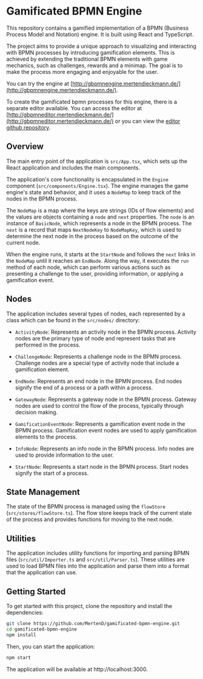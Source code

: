 # Gamificated BPMN Engine

This repository contains a gamified implementation of a BPMN (Business Process Model and Notation) engine. It is built using React and TypeScript.

The project aims to provide a unique approach to visualizing and interacting with BPMN processes by introducing gamification elements. This is achieved by extending the traditional BPMN elements with game mechanics, such as challenges, rewards and a minimap. The goal is to make the process more engaging and enjoyable for the user.

You can try the engine at [http://gbpmnengine.mertendieckmann.de/](http://gbpmnengine.mertendieckmann.de/).

To create the gamificated bpmn processes for this engine, there is a separate editor available. You can access the editor at [http://gbpmneditor.mertendieckmann.de/](http://gbpmneditor.mertendieckmann.de/) or you can view the [editor github repository](https://github.com/MertenD/bpmn-editor).

## Overview

The main entry point of the application is `src/App.tsx`, which sets up the React application and includes the main components.

The application's core functionality is encapsulated in the `Engine` component (`src/components/Engine.tsx`). The engine manages the game engine's state and behavior, and it uses a `NodeMap` to keep track of the nodes in the BPMN process.

The `NodeMap` is a map where the keys are strings (IDs of flow elements) and the values are objects containing a `node` and `next` properties. The `node` is an instance of `BasicNode`, which represents a node in the BPMN process. The `next` is a record that maps `NextNodeKey` to `NodeMapKey`, which is used to determine the next node in the process based on the outcome of the current node.

When the engine runs, it starts at the `StartNode` and follows the `next` links in the `NodeMap` until it reaches an `EndNode`. Along the way, it executes the `run` method of each node, which can perform various actions such as presenting a challenge to the user, providing information, or applying a gamification event.

## Nodes

The application includes several types of nodes, each represented by a class which can be found in the `src/nodes/` directory:

- `ActivityNode`: Represents an activity node in the BPMN process. Activity nodes are the primary type of node and represent tasks that are performed in the process.

- `ChallengeNode`: Represents a challenge node in the BPMN process. Challenge nodes are a special type of activity node that include a gamification element.

- `EndNode`: Represents an end node in the BPMN process. End nodes signify the end of a process or a path within a process.

- `GatewayNode`: Represents a gateway node in the BPMN process. Gateway nodes are used to control the flow of the process, typically through decision making.

- `GamificationEventNode`: Represents a gamification event node in the BPMN process. Gamification event nodes are used to apply gamification elements to the process.

- `InfoNode`: Represents an info node in the BPMN process. Info nodes are used to provide information to the user.

- `StartNode`: Represents a start node in the BPMN process. Start nodes signify the start of a process.

## State Management

The state of the BPMN process is managed using the `flowStore` (`src/stores/flowStore.ts`). The flow store keeps track of the current state of the process and provides functions for moving to the next node.

## Utilities

The application includes utility functions for importing and parsing BPMN files (`src/util/Importer.ts` and `src/util/Parser.ts`). These utilities are used to load BPMN files into the application and parse them into a format that the application can use.

## Getting Started

To get started with this project, clone the repository and install the dependencies:

```bash
git clone https://github.com/MertenD/gamificated-bpmn-engine.git
cd gamificated-bpmn-engine
npm install
```

Then, you can start the application:

```bash
npm start
```

The application will be available at http://localhost:3000.

